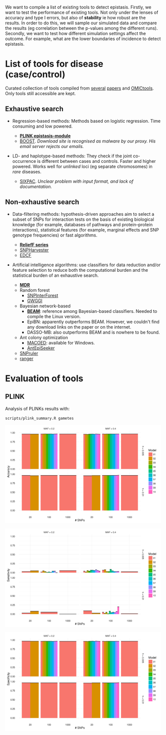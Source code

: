 We want to compile a list of existing tools to detect epistasis. Firstly, we want to test the performance of existing tools. Not only under the lenses of accuracy and type I errors, but also of **stability** ie how robust are the results. In order to do this, we will sample our simulated data and compare the results (eg correlation between the p-values among the different runs). Secondly, we want to test how different simulation settings affect the outcome. For example, what are the lower boundaries of incidence to detect epistasis.

# List of tools for disease (case/control)

Curated collection of tools compiled from [several](https://www.ncbi.nlm.nih.gov/pmc/articles/PMC4564769/) [papers](http://www.nature.com/nrg/journal/v15/n11/full/nrg3747.html) and [OMICtools](https://omictools.com/epistasis-detection-category). Only tools still accessible are kept.

## Exhaustive search

* Regression-based methods: Methods based on logistic regression. Time consuming and low powered.

  * **[PLINK epistasis-module](http://pngu.mgh.harvard.edu/~purcell/plink/epi.shtml)**
  * [BOOST](http://bioinformatics.ust.hk/BOOST.html). *Download site is recognised as malware by our proxy. His email server rejects our emails.*

* LD- and haplotype-based methods: They check if the joint co-occurrence is different between cases and controls. Faster and higher powered. Works well for *unlinked* loci (eg separate chromosomes) in *rare* diseases.

  * [SIXPAC](http://www.cs.columbia.edu/~snehitp/sixpac/). *Unclear problem with input format, and lack of documentation.*

## Non-exhaustive search

* Data-filtering methods: hypothesis-driven approaches aim to select a subset of SNPs for interaction tests on the basis of existing biological knowledge (for example, databases of pathways and protein–protein interactions), statistical features (for example, marginal effects and SNP genotype frequencies) or fast algorithms.

  * **[ReliefF series](https://code.google.com/archive/p/ensemble-of-filters/)**
  * [SNPHarvester](http://bioinformatics.ust.hk/SNPHarvester.html)
  * [EDCF](http://www.cs.ucr.edu/~minzhux/EDCF.zip)

* Artificial intelligence algorithms: use classifiers for data reduction and/or feature selection to reduce both the computational burden and the statistical burden of an exhaustive search.

  * **[MDR](https://sourceforge.net/projects/mdr/)**
  * Random forest
    * [SNPInterForest](https://gwas.biosciencedbc.jp/SNPInterForest/index.html)
    * [GWGGI](https://github.com/changshuaiwei/gwggi)
  * Bayesian network-based
    * **[BEAM](http://sites.stat.psu.edu/~yuzhang/)**: reference among Bayesian-based classifiers. Needed to compile the Linux version.
    * EpiBN: apparently outperforms BEAM. However, we couldn't find any download links on the paper or on the internet.
    * DASSO-MB: also outperforms BEAM and is nowhere to be found.
  * Ant colony optimization
    * [MACOED](http://www.csbio.sjtu.edu.cn/bioinf/MACOED/): available for Windows.
    * [AntEpiSeeker](https://github.com/wyp1125/AntEpiSeeker)
  * [SNPruler](http://bioinformatics.ust.hk/Software.html)
  * [ranger](https://github.com/imbs-hl/ranger)

# Evaluation of tools

## PLINK

Analysis of PLINKs results with:

```shell
scripts/plink_summary.R gametes
```

![PLINK gametes accuracy](../results/sota_benchmark/plink.gametes.accuracy.png)

![PLINK gametes sensitivity](../results/sota_benchmark/plink.gametes.sensitivity.png)

![PLINK gametes specificity](../results/sota_benchmark/plink.gametes.specificity.png)
